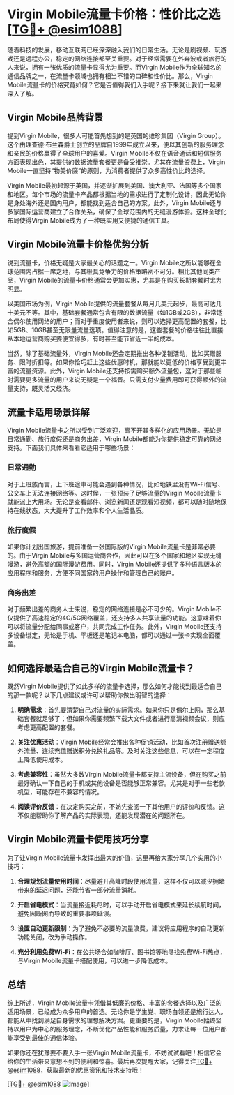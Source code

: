 # Virgin Mobile流量卡价格：性价比之选[[TG💪+ @esim1088](https://t.me/s/esim1088)]

随着科技的发展，移动互联网已经深深融入我们的日常生活。无论是刷视频、玩游戏还是远程办公，稳定的网络连接都至关重要。对于经常需要在外奔波或者旅行的人来说，拥有一张优质的流量卡显得尤为重要。而Virgin Mobile作为全球知名的通信品牌之一，在流量卡领域也拥有相当不错的口碑和性价比。那么，Virgin Mobile流量卡的价格究竟如何？它是否值得我们入手呢？接下来就让我们一起来深入了解。

## Virgin Mobile品牌背景

提到Virgin Mobile，很多人可能首先想到的是英国的维珍集团（Virgin Group）。这个由理查德·布兰森爵士创立的品牌自1999年成立以来，便以其创新的服务理念和亲民的价格赢得了全球用户的喜爱。Virgin Mobile不仅在语音通话和短信服务方面表现出色，其提供的数据流量套餐更是备受推崇。尤其在流量资费上，Virgin Mobile一直坚持“物美价廉”的原则，为消费者提供了众多高性价比的选择。

Virgin Mobile最初起源于英国，并逐渐扩展到美国、澳大利亚、法国等多个国家和地区。每个市场的流量卡产品都根据当地的需求进行了定制化设计，因此无论你是身处海外还是国内用户，都能找到适合自己的方案。此外，Virgin Mobile还与多家国际运营商建立了合作关系，确保了全球范围内的无缝漫游体验。这种全球化布局使得Virgin Mobile成为了一种既实用又便捷的通信工具。

## Virgin Mobile流量卡价格优势分析

说到流量卡，价格无疑是大家最关心的话题之一。Virgin Mobile之所以能够在全球范围内占据一席之地，与其极具竞争力的价格策略密不可分。相比其他同类产品，Virgin Mobile的流量卡价格通常会更加实惠，尤其是在购买长期套餐时尤为明显。

以美国市场为例，Virgin Mobile提供的流量套餐从每月几美元起步，最高可达几十美元不等。其中，基础套餐通常包含有限的数据流量（如1GB或2GB），非常适合偶尔使用网络的用户；而对于重度使用者来说，则可以选择更高配置的套餐，比如5GB、10GB甚至无限量流量选项。值得注意的是，这些套餐的价格往往比直接从本地运营商购买要便宜得多，有时甚至能节省近一半的成本。

当然，除了基础流量外，Virgin Mobile还会定期推出各种促销活动，比如买赠服务、限时折扣等。如果你恰巧赶上这些优惠时机，那就能以更低的价格享受到更丰富的流量资源。此外，Virgin Mobile还支持按需购买额外流量包，这对于那些临时需要更多流量的用户来说无疑是一个福音。只需支付少量费用即可获得额外的流量支持，既灵活又经济。

## 流量卡适用场景详解

Virgin Mobile流量卡之所以受到广泛欢迎，离不开其多样化的应用场景。无论是日常通勤、旅行度假还是商务出差，Virgin Mobile都能为你提供稳定可靠的网络支持。下面我们具体来看看它适用于哪些场景：

### 日常通勤

对于上班族而言，上下班途中可能会遇到各种情况，比如地铁里没有Wi-Fi信号、公交车上无法连接网络等。这时候，一张预装了足够流量的Virgin Mobile流量卡就能派上大用场。无论是查看邮件、浏览新闻还是观看短视频，都可以随时随地保持在线状态，大大提升了工作效率和个人生活品质。

### 旅行度假

如果你计划出国旅游，提前准备一张国际版的Virgin Mobile流量卡是非常必要的。由于Virgin Mobile与多国运营商合作，因此可以在多个国家和地区实现无缝漫游，避免高额的国际漫游费用。同时，Virgin Mobile还提供了多种语言版本的应用程序和服务，方便不同国家的用户操作和管理自己的账户。

### 商务出差

对于频繁出差的商务人士来说，稳定的网络连接是必不可少的。Virgin Mobile不仅提供了高速稳定的4G/5G网络覆盖，还支持多人共享流量的功能。这意味着你可以将流量分配给同事或客户，共同完成工作任务。此外，Virgin Mobile还支持多设备绑定，无论是手机、平板还是笔记本电脑，都可以通过一张卡实现全面覆盖。

## 如何选择最适合自己的Virgin Mobile流量卡？

既然Virgin Mobile提供了如此多样的流量卡选择，那么如何才能找到最适合自己的那一款呢？以下几点建议或许可以帮助你做出明智的选择：

1. **明确需求**：首先要清楚自己对流量的实际需求。如果你只是偶尔上网，那么基础套餐就足够了；但如果你需要频繁下载大文件或者进行高清视频会议，则应考虑更高配置的套餐。

2. **关注优惠活动**：Virgin Mobile经常会推出各种促销活动，比如首次注册赠送额外流量、连续充值赠送积分兑换礼品等。及时关注这些信息，可以在一定程度上降低使用成本。

3. **考虑兼容性**：虽然大多数Virgin Mobile流量卡都支持主流设备，但在购买之前最好确认一下自己的手机或其他设备是否能够正常兼容。尤其是对于一些老款机型，可能存在不兼容的情况。

4. **阅读评价反馈**：在决定购买之前，不妨先查阅一下其他用户的评价和反馈。这不仅能帮助你了解产品的实际表现，还能发现潜在的问题所在。

## Virgin Mobile流量卡使用技巧分享

为了让Virgin Mobile流量卡发挥出最大的价值，这里再给大家分享几个实用的小技巧：

1. **合理规划流量使用时间**：尽量避开高峰时段使用流量，这样不仅可以减少拥堵带来的延迟问题，还能节省一部分流量消耗。

2. **开启省电模式**：当流量接近耗尽时，可以手动开启省电模式来延长续航时间，避免因断网而导致的重要事项延误。

3. **设置自动更新限制**：为了避免不必要的流量浪费，建议将应用程序的自动更新功能关闭，改为手动操作。

4. **充分利用免费Wi-Fi**：在公共场合如咖啡厅、图书馆等地寻找免费Wi-Fi热点，与Virgin Mobile流量卡搭配使用，可以进一步降低成本。

## 总结

综上所述，Virgin Mobile流量卡凭借其低廉的价格、丰富的套餐选择以及广泛的适用场景，已经成为众多用户的首选。无论你是学生党、职场白领还是旅行达人，都能从中找到满足自身需求的理想解决方案。更重要的是，Virgin Mobile始终坚持以用户为中心的服务理念，不断优化产品性能和服务质量，力求让每一位用户都能享受到最佳的通信体验。

如果你还在犹豫要不要入手一张Virgin Mobile流量卡，不妨试试看吧！相信它会给你的生活带来意想不到的便利和惊喜。最后再次提醒大家，记得关注[TG💪+ @esim1088](https://t.me/s/esim1088)，获取最新的优惠资讯和技术支持哦！

[[TG💪+ @esim1088](https://t.me/s/esim1088) ![Image](https://i.postimg.cc/4NQfJmqS/Snipaste-2025-05-13-00-14-12.png)]